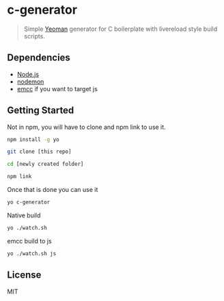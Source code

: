 # c-generator
> Simple [Yeoman](http://yeoman.io) generator for C boilerplate with livereload style build scripts.

## Dependencies
* [Node.js](https://nodejs.org/)
* [nodemon](http://nodemon.io/)
* [emcc](https://github.com/kripken/emscripten) if you want to target js

## Getting Started
Not in npm, you will have to clone and npm link to use it.

```bash
npm install -g yo

git clone [this repo]

cd [newly created folder]

npm link
```
Once that is done you can use it
```bash
yo c-generator
```

Native build
```bash
yo ./watch.sh
```
emcc build to js
```bash
yo ./watch.sh js
```

## License

MIT
